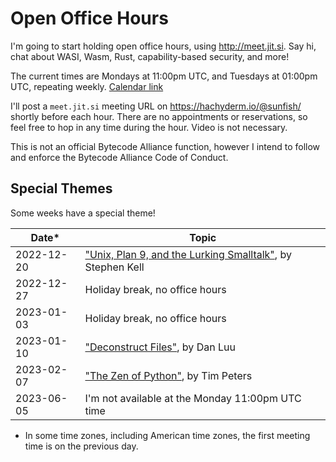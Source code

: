 # Open Office Hours

I'm going to start holding open office hours, using http://meet.jit.si. Say hi, chat about WASI, Wasm, Rust, capability-based security, and more!

The current times are Mondays at 11:00pm UTC, and Tuesdays at 01:00pm UTC, repeating weekly. [Calendar link](https://user.fm/calendar/v1-a36d75241c715d7735cec38a8eb29632/Office%20Hours.ics)

I'll post a `meet.jit.si` meeting URL on https://hachyderm.io/@sunfish/ shortly before each hour. There are no appointments or reservations, so feel free to hop in any time during the hour. Video is not necessary.

This is not an official Bytecode Alliance function, however I intend to follow and enforce the Bytecode Alliance Code of Conduct.

## Special Themes

Some weeks have a special theme!

| Date* | Topic |
| ---- | ----- |
| 2022-12-20 | ["Unix, Plan 9, and the Lurking Smalltalk"], by Stephen Kell |
| 2022-12-27 | Holiday break, no office hours |
| 2023-01-03 | Holiday break, no office hours |
| 2023-01-10 | ["Deconstruct Files"], by Dan Luu |
| 2023-02-07 | ["The Zen of Python"], by Tim Peters |
| 2023-06-05 | I'm not available at the Monday 11:00pm UTC time |

* In some time zones, including American time zones, the first meeting time is on the previous day.

["Unix, Plan 9, and the Lurking Smalltalk"]: https://www.humprog.org/~stephen/research/papers/kell19unix-personal.pdf
["Deconstruct Files"]: https://danluu.com/deconstruct-files/
["The Zen of Python"]: https://peps.python.org/pep-0020/
